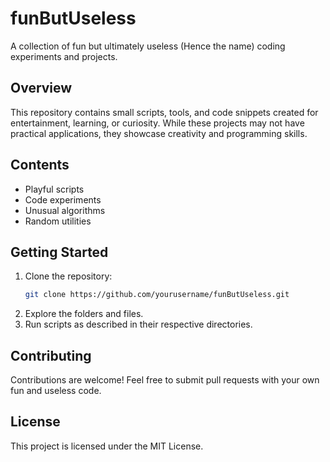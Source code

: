 # funButUseless

A collection of fun but ultimately useless (Hence the name) coding experiments and projects.

## Overview

This repository contains small scripts, tools, and code snippets created for entertainment, learning, or curiosity. While these projects may not have practical applications, they showcase creativity and programming skills.

## Contents

- Playful scripts
- Code experiments
- Unusual algorithms
- Random utilities

## Getting Started

1. Clone the repository:
    ```bash
    git clone https://github.com/yourusername/funButUseless.git
    ```
2. Explore the folders and files.
3. Run scripts as described in their respective directories.

## Contributing

Contributions are welcome! Feel free to submit pull requests with your own fun and useless code.

## License

This project is licensed under the MIT License.
